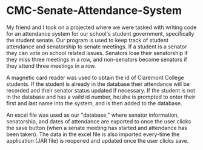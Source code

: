 # CMC-Senate-Attendance-System
My friend and I took on a projected where we were tasked with writing code for an attendance system for our school's student government, specifically the student senate. Our program is used to keep track of student attendance and senatorship to senate meetings. If a student is a senator they can vote on school related issues.  Senators lose their senatorship if they miss three meetings in a row, and non-senators become senators if they attend three meetings in a row.

A magnetic card reader was used to obtain the id of Claremont College students. If the student is already in the database their attendance will be recorded and their senator status updated if necessary. If the student is not in the database and has a vaild id number, he/she is prompted to enter their first and last name into the system, and is then added to the database.

An excel file was used as our "database," where senator information, senatorship, and dates of attendance are exported to once the user clicks the save button (when a senate meeting has started and attendance has been taken). The data in the excel file is also imported every-time the application (JAR file) is reopened and updated once the user clicks save. 
